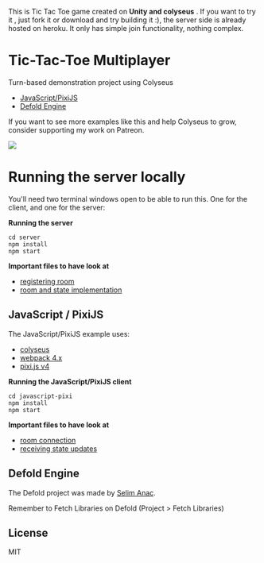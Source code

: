 This is Tic Tac Toe game created on **Unity and colyseus** .
If you want to try it , just fork it or download and try building it :), 
the server side is already hosted on heroku.
It only has simple join functionality, nothing complex.
# Tic-Tac-Toe Multiplayer 

Turn-based demonstration project using Colyseus 

- [JavaScript/PixiJS](#javascript--pixijs)
- [Defold Engine](#defold-engine)

If you want to see more examples like this and help Colyseus to grow, consider supporting my work on Patreon.

<a href="https://www.patreon.com/bePatron?u=3301115"><img src="https://c5.patreon.com/external/logo/become_a_patron_button.png" /></a>

# Running the server locally

You'll need two terminal windows open to be able to run this. One for the
client, and one for the server:

**Running the server**

```
cd server
npm install
npm start
```

**Important files to have look at**

- [registering room](server/index.ts#L19)
- [room and state implementation](server/rooms/tictactoe.ts)

## JavaScript / PixiJS

The JavaScript/PixiJS example uses:

- [colyseus](http://colyseus.io)
- [webpack 4.x](http://npmjs.com/package/webpack)
- [pixi.js v4](http://npmjs.com/package/pixi.js)

**Running the JavaScript/PixiJS client**

```
cd javascript-pixi
npm install
npm start
```

**Important files to have look at**

- [room connection](frontend/src/screens/GameScreen.js#L36)
- [receiving state updates](frontend/src/screens/GameScreen.js#L39-L69)

## Defold Engine

The Defold project was made by [Selim Anaç](https://github.com/selimanac/).

Remember to Fetch Libraries on Defold (Project > Fetch Libraries)

## License

MIT
